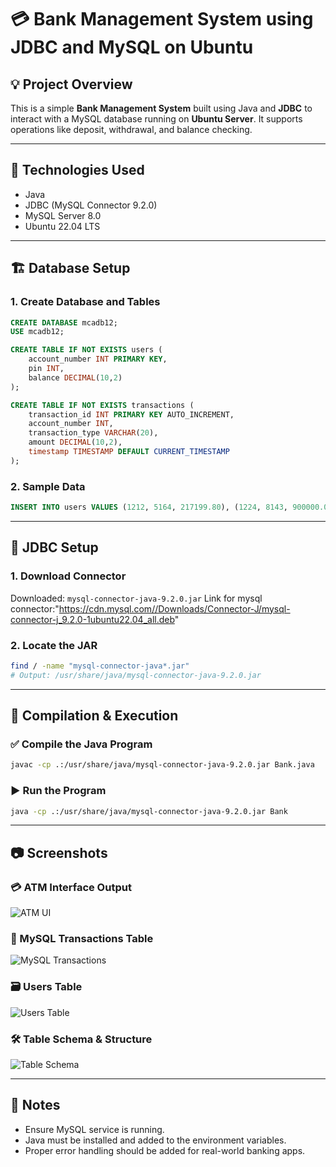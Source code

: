 # 💳 Bank Management System using JDBC and MySQL on Ubuntu

## 💡 Project Overview

This is a simple **Bank Management System** built using Java and **JDBC** to interact with a MySQL database running on **Ubuntu Server**. It supports operations like deposit, withdrawal, and balance checking.

---

## 🧰 Technologies Used

- Java
- JDBC (MySQL Connector 9.2.0)
- MySQL Server 8.0
- Ubuntu 22.04 LTS

---

## 🏗️ Database Setup

### 1. Create Database and Tables

```sql
CREATE DATABASE mcadb12;
USE mcadb12;

CREATE TABLE IF NOT EXISTS users (
    account_number INT PRIMARY KEY,
    pin INT,
    balance DECIMAL(10,2)
);

CREATE TABLE IF NOT EXISTS transactions (
    transaction_id INT PRIMARY KEY AUTO_INCREMENT,
    account_number INT,
    transaction_type VARCHAR(20),
    amount DECIMAL(10,2),
    timestamp TIMESTAMP DEFAULT CURRENT_TIMESTAMP
);
```

### 2. Sample Data

```sql
INSERT INTO users VALUES (1212, 5164, 217199.80), (1224, 8143, 900000.00);
```

---

## 🔗 JDBC Setup

### 1. Download Connector
Downloaded: `mysql-connector-java-9.2.0.jar`
Link for mysql connector:"https://cdn.mysql.com//Downloads/Connector-J/mysql-connector-j_9.2.0-1ubuntu22.04_all.deb"

### 2. Locate the JAR

```bash
find / -name "mysql-connector-java*.jar"
# Output: /usr/share/java/mysql-connector-java-9.2.0.jar
```

---

## 🧪 Compilation & Execution

### ✅ Compile the Java Program

```bash
javac -cp .:/usr/share/java/mysql-connector-java-9.2.0.jar Bank.java
```

### ▶️ Run the Program

```bash
java -cp .:/usr/share/java/mysql-connector-java-9.2.0.jar Bank
```

---

## 📷 Screenshots

### 💳 ATM Interface Output
![ATM UI](./images/atm_interface.jpeg)

### 🔐 MySQL Transactions Table
![MySQL Transactions](./images/mysql_transactions.jpeg)

### 🗃️ Users Table
![Users Table](./images/mysql_users.jpeg)

### 🛠️ Table Schema & Structure
![Table Schema](./images/table_schema.jpeg)

---

## 📌 Notes

- Ensure MySQL service is running.
- Java must be installed and added to the environment variables.
- Proper error handling should be added for real-world banking apps.
